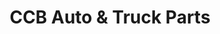 ---
title: "CCB Auto & Truck Parts"
url: /fredericksburg/ccb-auto-und-truck-parts/
shop: Autoteile
---